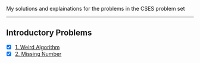 My solutions and explainations for the problems in the CSES problem set

---

## Introductory Problems

- [x] [1. Weird Algorithm](https://cses.fi/problemset/task/1068)
- [x] [2. Missing Number](https://cses.fi/problemset/task/1083)